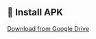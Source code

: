 ## 📲 Install APK

[Download from Google Drive](https://drive.google.com/file/d/1hcHc0q6h3v5XJKo2xZ2a26RT409C15Gm/view?usp=drive_link)
